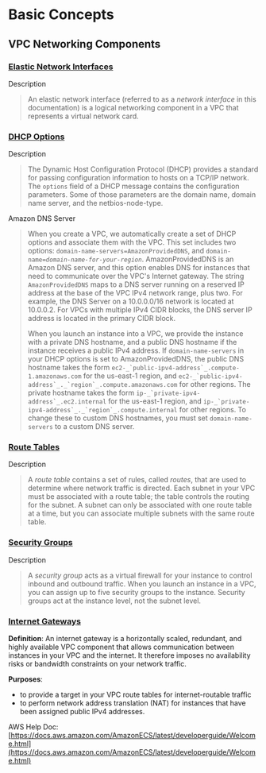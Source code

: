 
# Basic Concepts

## VPC Networking Components
### [Elastic Network Interfaces](https://docs.aws.amazon.com/AWSEC2/latest/UserGuide/using-eni.html)
Description
>An elastic network interface (referred to as a  _network interface_  in this documentation) is a logical networking component in a VPC that represents a virtual network card.

### [DHCP Options](https://docs.aws.amazon.com/vpc/latest/userguide/VPC_DHCP_Options.html)
Description
>The Dynamic Host Configuration Protocol (DHCP) provides a standard for passing configuration information to hosts on a TCP/IP network. The `options` field of a DHCP message contains the configuration parameters. Some of those parameters are the domain name, domain name server, and the netbios-node-type.

Amazon DNS Server
>When you create a VPC, we automatically create a set of DHCP options and associate them with the VPC. This set includes two options:  `domain-name-servers=AmazonProvidedDNS`, and  `domain-name=`_`domain-name-for-your-region`_. AmazonProvidedDNS is an Amazon DNS server, and this option enables DNS for instances that need to communicate over the VPC's Internet gateway. The string  `AmazonProvidedDNS`  maps to a DNS server running on a reserved IP address at the base of the VPC IPv4 network range, plus two. For example, the DNS Server on a 10.0.0.0/16 network is located at 10.0.0.2. For VPCs with multiple IPv4 CIDR blocks, the DNS server IP address is located in the primary CIDR block.
>
>When you launch an instance into a VPC, we provide the instance with a private DNS hostname, and a public DNS hostname if the instance receives a public IPv4 address. If  `domain-name-servers`  in your DHCP options is set to AmazonProvidedDNS, the public DNS hostname takes the form  ``ec2-_`public-ipv4-address`_.compute-1.amazonaws.com``  for the us-east-1 region, and  ``ec2-_`public-ipv4-address`_._`region`_.compute.amazonaws.com``  for other regions. The private hostname takes the form  ``ip-_`private-ipv4-address`_.ec2.internal``  for the us-east-1 region, and  ``ip-_`private-ipv4-address`_._`region`_.compute.internal``  for other regions. To change these to custom DNS hostnames, you must set  `domain-name-servers`  to a custom DNS server.

### [Route Tables](https://docs.aws.amazon.com/vpc/latest/userguide/VPC_Route_Tables.html)
Description
>A  _route table_  contains a set of rules, called  _routes_, that are used to determine where network traffic is directed.
>Each subnet in your VPC must be associated with a route table; the table controls the routing for the subnet. A subnet can only be associated with one route table at a time, but you can associate multiple subnets with the same route table.

### [Security Groups](https://docs.aws.amazon.com/vpc/latest/userguide/VPC_SecurityGroups.html)
Description
>A _security group_ acts as a virtual firewall for your instance to control inbound and outbound traffic. When you launch an instance in a VPC, you can assign up to five security groups to the instance. Security groups act at the instance level, not the subnet level.



### [Internet Gateways](https://docs.aws.amazon.com/vpc/latest/userguide/VPC_Internet_Gateway.html)

**Definition**: 
An internet gateway is a horizontally scaled, redundant, and highly available VPC component that allows communication between instances in your VPC and the internet. It therefore imposes no availability risks or bandwidth constraints on your network traffic.

**Purposes**: 
- to provide a target in your VPC route tables for internet-routable traffic
- to perform network address translation (NAT) for instances that have been assigned public IPv4 addresses.




AWS Help Doc: 
[https://docs.aws.amazon.com/AmazonECS/latest/developerguide/Welcome.html](https://docs.aws.amazon.com/AmazonECS/latest/developerguide/Welcome.html)


<!--stackedit_data:
eyJoaXN0b3J5IjpbLTE5ODQ2NjIxNDUsMTAwMzYxOTM0OSwxND
I3ODg5NjkxLDU0NTYxMTM3OCwxOTY1ODEzMDEsMTg4OTQ3NDY2
MywyMDQ5MDI2NjExLDEyOTkxMzAzOTYsNTg5NTk1MTk1XX0=
-->